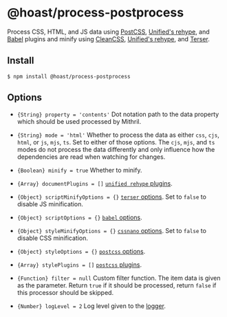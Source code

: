 # @hoast/process-postprocess

Process CSS, HTML, and JS data using [PostCSS](https://github.com/postcss/postcss#readme), [Unified's rehype](https://github.com/rehypejs/rehype#readme), and [Babel](https://github.com/babel/babel#readme) plugins and minify using [CleanCSS](https://github.com/cssnano/cssnano#readme), [Unified's rehype](https://github.com/rehypejs/rehype#readme), and [Terser](https://github.com/terser/terser#readme).

## Install

```
$ npm install @hoast/process-postprocess
```

## Options

- `{String} property = 'contents'` Dot notation path to the data property which should be used processed by Mithril.
- `{String} mode = 'html'` Whether to process the data as either `css`, `cjs`, `html`, or `js`, `mjs`, `ts`. Set to either of those options. The `cjs`, `mjs`, and `ts` modes do not process the data differently and only influence how the dependencies are read when watching for changes.
- `{Boolean} minify = true` Whether to minify.
- `{Array} documentPlugins = []` [`unified rehype` plugins](https://github.com/rehypejs/rehype#readme).
- `{Object} scriptMinifyOptions = {}` [`terser` options](https://github.com/terser/terser#readme). Set to `false` to disable JS minification.
- `{Object} scriptOptions = {}` [`babel` options](https://github.com/babel/babel#readme).
- `{Object} styleMinifyOptions = {}` [`cssnano` options](https://github.com/cssnano/cssnano#readme). Set to `false` to disable CSS minification.
- `{Object} styleOptions = {}` [`postcss` options](https://github.com/postcss/postcss#readme).
- `{Array} stylePlugins = []` [`postcss` plugins](https://github.com/postcss/postcss#readme).

- `{Function} filter = null` Custom filter function. The item data is given as the parameter. Return `true` if it should be processed, return `false` if this processor should be skipped.

- `{Number} logLevel = 2` Log level given to the [logger](https://github.com/hoast/hoast/tree/main/packages/utils#logger.js).

